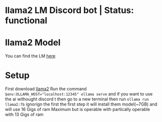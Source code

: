 # llama2 LM Discord bot | Status: functional

# llama2 Model
You can find the LM [here](https://ollama.com/library/llama2:7b)

# Setup
First download [llama2](https://ollama.com/library/llama2:7b) Run the command ```$env:OLLAMA_HOST="localhost:12345" ollama serve```
and if you want to use the ai withought discord t then go to a new terminal then run ```ollama run llama2:7b``` ignorign the first the first step
it will install them model(~7GB) and will use 16 Gigs  of ram Maximum but is operable with partically operable with 13 Gigs of ram
